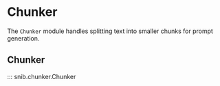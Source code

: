 # Chunker

The `Chunker` module handles splitting text into smaller chunks for prompt generation.

## Chunker

::: snib.chunker.Chunker